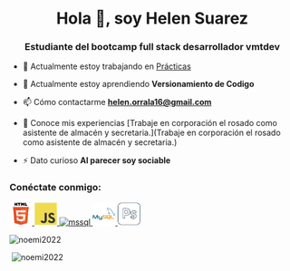<h1 align="center">Hola 👋, soy Helen Suarez</h1>
<h3 align="center">Estudiante del bootcamp full stack desarrollador vmtdev</h3>

- 🔭 Actualmente estoy trabajando en [Prácticas](https://github.com/Noemi2022/PracticasJimyGit)

- 🌱 Actualmente estoy aprendiendo **Versionamiento de Codigo**

- 📫 Cómo contactarme **helen.orrala16@gmail.com**

- 📄 Conoce mis experiencias [Trabaje en corporación el rosado como asistente de almacén y secretaria.](Trabaje en corporación el rosado como asistente de almacén y secretaria.)

- ⚡ Dato curioso **Al parecer soy sociable**

<h3 align="left">Conéctate conmigo:</h3>
<p align="left">
<a href="https://fb.com/helen suárez orrala" Lenguajes y herramientas
: <img src="https://www.vectorlogo.zone/logos/git-scm/git-scm-icon.svg" alt="git" width="40" height="40"/> </a> <a href="https://www.w3.org/html/" target="_blank" rel="noreferrer"> <img src="https://raw.githubusercontent.com/devicons/devicon/master/icons/html5/html5-original-wordmark.svg" alt="html5" width="40" height="40"/> </a> <a href="https://developer.mozilla.org/en-US/docs/Web/JavaScript" target="_blank" rel="noreferrer"> <img src="https://raw.githubusercontent.com/devicons/devicon/master/icons/javascript/javascript-original.svg" alt="javascript" width="40" height="40"/> </a> <a href="https://www.microsoft.com/es-es/sql-server" target="_blank" rel="noreferrer"> <img src="https://www.svgrepo.com/show/303229/microsoft-sql-server-logo.SVG" alt="mssql" width="40" height="40"/> </a> <a href="https://www.mysql.com/" target="_blank" rel="noreferrer"> <img src="https://raw.githubusercontent.com/devicons/devicon/master/icons/mysql/mysql-original-wordmark.svg" alt="mysql" width="40" height="40"/> </a> <a href="https://www.photoshop.com/es" target="_blank" rel="noreferrer"> <img src="https://raw.githubusercontent.com/devicons/devicon/master/icons/photoshop/photoshop-line.svg" alt="photoshop" width="40" height="40"/> </a> </p>




<p><img align="izquierda"  src="https://github-readme-stats.vercel.app/api/top-langs?username=noemi2022&show_icons=true&locale=es&layout=compact" alt="noemi2022" /></p>

<p> <img align="centro" src="https://github-readme-stats.vercel.app/api?username=noemi2022&show_icons=true&locale=es" alt="noemi2022" /></p>

